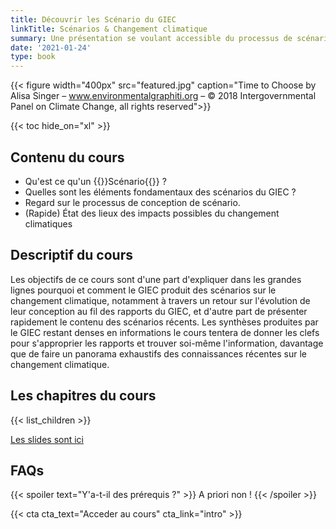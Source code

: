 ```yaml
---
title: Découvrir les Scénario du GIEC
linkTitle: Scénarios & Changement climatique
summary: Une présentation se voulant accessible du processus de scénarisation utilisé par le GIEC.
date: '2021-01-24'
type: book
---
```


{{< figure width="400px" src="featured.jpg" caption="Time to Choose by Alisa Singer – www.environmentalgraphiti.org – © 2018 Intergovernmental Panel on Climate Change, all rights reserved">}}

{{< toc hide_on="xl" >}}

## Contenu du cours

- Qu'est ce qu'un {{<hl>}}Scénario{{</hl>}} ?
- Quelles sont les éléments fondamentaux des scénarios du GIEC ?
- Regard sur le processus de conception de scénario.
- (Rapide) État des lieux des impacts possibles du changement climatiques

## Descriptif du cours

Les objectifs de ce cours sont d'une part d'expliquer dans les grandes lignes pourquoi et comment le GIEC produit des scénarios sur le changement climatique, notamment à travers un retour sur l'évolution de leur conception au fil des rapports du GIEC, et d'autre part de présenter rapidement le contenu des scénarios récents. Les synthèses produites par le GIEC restant denses en informations le cours tentera de donner les clefs pour s'approprier les rapports et trouver soi-même l'information, davantage que de faire un panorama exhaustifs des connaissances récentes sur le changement climatique.

## Les chapitres du cours

{{< list_children >}}

<a href="../test_prez.html">Les slides sont ici</a>

## FAQs

{{< spoiler text="Y'a-t-il des prérequis ?" >}}
A priori non !
{{< /spoiler >}}


{{< cta cta_text="Acceder au cours" cta_link="intro" >}}
